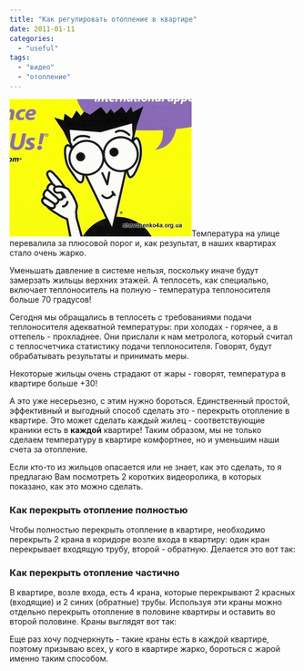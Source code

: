 ```yaml
---
title: "Как регулировать отопление в квартире"
date: 2011-01-11
categories: 
  - "useful"
tags: 
  - "видео"
  - "отопление"
---
```


![Как регулировать отопление в квартире](/wp-content/uploads/2011/01/kak-regulirovat-otopleniye.jpg "Как регулировать отопление в квартире")Температура на улице перевалила за плюсовой порог и, как результат, в наших квартирах стало очень жарко.

Уменьшать давление в системе нельзя, поскольку иначе будут замерзать жильцы верхних этажей. А теплосеть, как специально, включает теплоноситель на полную - температура теплоносителя больше 70 градусов!

Сегодня мы обращались в теплосеть с требованиями подачи теплоносителя адекватной температуры: при холодах - горячее, а в оттепель - прохладнее. Они прислали к нам метролога, который считал с теплосчетчика статистику подачи теплоносителя. Говорят, будут обрабатывать результаты и принимать меры.

Некоторые жильцы очень страдают от жары - говорят, температура в квартире больше +30!

А это уже несерьезно, с этим нужно бороться. Единственный простой, эффективный и <!--more-->выгодный способ сделать это - перекрыть отопление в квартире. Это может сделать каждый жилец - соответствующие краники есть в **каждой** квартире! Таким образом, мы не только сделаем температуру в квартире комфортнее, но и уменьшим наши счета за отопление.

Если кто-то из жильцов опасается или не знает, как это сделать, то я предлагаю Вам посмотреть 2 коротких видеоролика, в которых показано, как это можно сделать.

### Как перекрыть отопление полностью

Чтобы полностью перекрыть отопление в квартире, необходимо перекрыть 2 крана в коридоре возле входа в квартиру: один кран перекрывает входящую трубу, второй - обратную. Делается это вот так:

### Как перекрыть отопление частично

В квартире, возле входа, есть 4 крана, которые перекрывают 2 красных (входящие) и 2 синих (обратные) трубы. Используя эти краны можно отдельно перекрыть отопление в половине квартиры и оставить во второй половине. Краны выглядят вот так:

Еще раз хочу подчеркнуть - такие краны есть в каждой квартире, поэтому призываю всех, у кого в квартире жарко, бороться с жарой именно таким способом.
